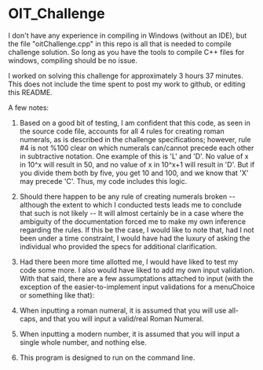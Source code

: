 # OIT_Challenge

I don't have any experience in compiling in Windows (without an IDE), but 
the file "oitChallenge.cpp" in this repo is all that is needed to compile challenge
solution. So long as you have the tools to compile C++ files for windows,
compiling should be no issue.

I worked on solving this challenge for approximately 3 hours 37 minutes. This does not include the time spent to post my work to github, or editing this README.

A few notes:

1. Based on a good bit of testing, I am confident that this code, as seen in the source code file, accounts for all 4 rules for creating roman numerals, as is described in the challenge specifications; however, rule #4 is not %100 clear on which numerals can/cannot precede each other in subtractive notation. One example of this is 'L' and 'D'. No value of x in 10^x will result in 50, and no value of x in 10^x+1 will result in 'D'. But if you divide them both by five, you get 10 and 100, and we know that 'X' may precede 'C'. Thus, my code includes this logic.

2. Should there happen to be any rule of creating numerals broken -- although the extent to which I conducted tests leads me to conclude that such is not likely -- It will almost certainly be in a case where the ambiguity of the documentation forced me to make my own inference regarding the rules. If this be the case, I would like to note that, had I not been under a time constraint, I would have had the luxury of asking the individual who provided the specs for additional clarification.

3. Had there been more time allotted me, I would have liked to test my code some more. I also would have liked to add my own input validation. With that said, there are a few assumptations attached to input (with the exception of the easier-to-implement input validations for a menuChoice or something like that):
  1. When inputting a roman numeral, it is assumed that you will use all-caps, and that you will input a valid/real   Roman Numeral.
  2. When inputting a modern number, it is assumed that you will input a single whole number, and nothing else.

4. This program is designed to run on the command line.
